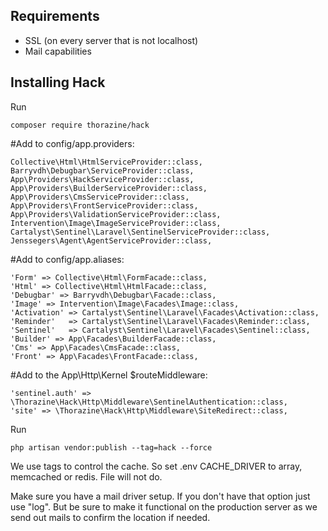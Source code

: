 ## Requirements

- SSL (on every server that is not localhost)
- Mail capabilities


## Installing Hack

Run
```
composer require thorazine/hack
```

#Add to config/app.providers:

	Collective\Html\HtmlServiceProvider::class,
    Barryvdh\Debugbar\ServiceProvider::class,
	App\Providers\HackServiceProvider::class,
    App\Providers\BuilderServiceProvider::class,
    App\Providers\CmsServiceProvider::class,
    App\Providers\FrontServiceProvider::class,
    App\Providers\ValidationServiceProvider::class,
    Intervention\Image\ImageServiceProvider::class,
    Cartalyst\Sentinel\Laravel\SentinelServiceProvider::class,
    Jenssegers\Agent\AgentServiceProvider::class,

#Add to config/app.aliases:

	'Form' => Collective\Html\FormFacade::class,
    'Html' => Collective\Html\HtmlFacade::class,
    'Debugbar' => Barryvdh\Debugbar\Facade::class,
    'Image' => Intervention\Image\Facades\Image::class,
    'Activation' => Cartalyst\Sentinel\Laravel\Facades\Activation::class,
    'Reminder'   => Cartalyst\Sentinel\Laravel\Facades\Reminder::class,
    'Sentinel'   => Cartalyst\Sentinel\Laravel\Facades\Sentinel::class,
    'Builder' => App\Facades\BuilderFacade::class,
    'Cms' => App\Facades\CmsFacade::class,
    'Front' => App\Facades\FrontFacade::class,

#Add to the App\Http\Kernel $routeMiddleware:

    'sentinel.auth' => \Thorazine\Hack\Http\Middleware\SentinelAuthentication::class,
    'site' => \Thorazine\Hack\Http\Middleware\SiteRedirect::class,


Run
```
php artisan vendor:publish --tag=hack --force
```

We use tags to control the cache. So set .env CACHE_DRIVER to array, memcached or redis. File will not do.

Make sure you have a mail driver setup. If you don't have that option just use "log". But be sure to make it functional on the production server as we send out mails to confirm the location if needed.